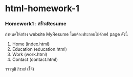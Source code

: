 # html-homework-1
### Homework1 : สร้างResume
กำหนดให้สร้าง website MyResume โดยต้องประกอบไปด้วย4 page ดังนี้
1. Home (index.html)
2. Education (education.html)
3. Work (work.html)
4. Contact (contact.html)

วราวุฒิ ภิรมย์ (โจ้)